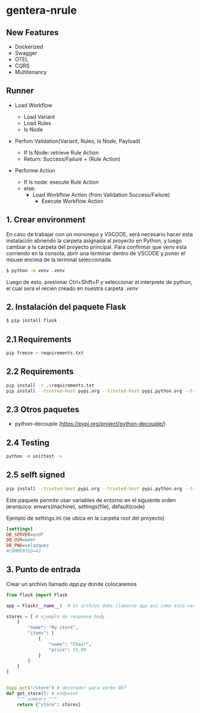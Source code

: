 # gentera-nrule

## New Features
- Dockerized
- Swagger
- OTEL
- CQRS
- Multitenancy



## Runner

- Load Workflow
    - Load Variant
    - Load Rules
    - Is Node

- Perfom Validation(Variant, Rules, Is Node, Payload)
    - If Is Node: retrieve Rule Action
    - Return: Success/Failure + (Rule Action)

- Performe Action
    - If Is node: execute Rule Action
    - else: 
        - Load Workflow Action (from Validation Success/Failure)
            - Execute Workflow Action 



## 1. Crear environment
En caso de trabajar con un monorepo y VSCODE, será necesario hacer esta instalación abriendo la carpeta asignada al proyecto en Python, y luego cambiar a la carpeta del proyecto principal. Para confirmar que venv esta corriendo en la consola, abrir una terminar dentro de VSCODE y poner el mouse encima de la terminal seleccionada. 
```bash
$ python -m venv .venv
```
Luego de esto, presionar Ctrl+Shift+P y seleccionar el interprete de python, el cual sera el recien creado en nuestra carpeta _.venv_


## 2. Instalación del paquete Flask
```bash
$ pip install flask  
```

## 2.1 Requirements
```bash
pip freeze > requirements.txt
```

## 2.2 Requirements
```bash
pip install -r .\requirements.txt
pip install --trusted-host pypi.org --trusted-host pypi.python.org --trusted-host files.pythonhosted.org -r .\requirements.txt
```

## 2.3 Otros paquetes
- python-decouple (https://pypi.org/project/python-decouple/)

## 2.4 Testing
```bash
python -m unittest -v 
```

## 2.5 selft signed
```bash
pip install --trusted-host pypi.org --trusted-host pypi.python.org --trusted-host files.pythonhosted.org <package-name>
```

Este paquete permite usar variables de entorno en el siguiente orden jerarquico: envars(machine), settings(file), default(code)

Ejemplo de settings.ini (se ubica en la carpeta root del proyecto)
```ini
[settings]
DB_SERVER=asdf
DB_USR=eder
DB_PWD=velazquez
#COMMENTED=42
```


## 3. Punto de entrada
Crear un archivo llamado _app.py_ donde colocaremos 
```python
from flask import Flask

app = Flask(__name__)  # el archivo debe llamarse app así como esta variable

stores = [ # ejemplo de response body
    {
        "name": "My store",
        "items": [
            {
                "name": "Chair",
                "price": 15.99
            }
        ]
    }
]


@app.get("/store") # decorador para verbo GET
def get_store(): # endpoint
    """_summary_"""
    return {"store": stores}
```
